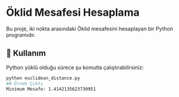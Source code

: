 # Öklid Mesafesi Hesaplama

Bu proje, iki nokta arasındaki Öklid mesafesini hesaplayan bir Python programıdır.

## 📌 Kullanım
Python yüklü olduğu sürece şu komutla çalıştırabilirsiniz:
```sh
python euclidean_distance.py
## Örnek Çıktı
Minimum Mesafe: 1.4142135623730951

